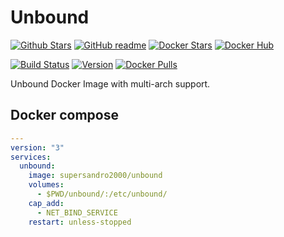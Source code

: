 # Unbound

[![Github Stars](https://img.shields.io/github/stars/supersandro2000/docker-images.svg?maxAge=43200&label=Github%20Stars)](https://github.com/SuperSandro2000/docker-images)
[![GitHub readme](https://img.shields.io/badge/GitHub-readme-blue.svg)](https://github.com/SuperSandro2000/docker-images/blob/master/unbound/README.md)
[![Docker Stars](https://img.shields.io/docker/stars/supersandro2000/unbound.svg?label=Docker%20Stars&maxAge=43200)](https://hub.docker.com/r/supersandro2000/unbound/)
[![Docker Hub](https://img.shields.io/badge/Docker-hub-blue.svg)](https://hub.docker.com/r/supersandro2000/unbound/)

[![Build Status](https://img.shields.io/travis/SuperSandro2000/docker-images.svg?maxAge=43200)](https://travis-ci.org/SuperSandro2000/docker-images)
[![Version](https://img.shields.io/docker/v/supersandro2000/unbound.svg?label=Version&sort=date&maxAge=43200)](https://hub.docker.com/r/supersandro2000/unbound/)
[![Docker Pulls](https://img.shields.io/docker/pulls/supersandro2000/unbound.svg?label=Docker%20Pulls&maxAge=43200)](https://hub.docker.com/r/supersandro2000/unbound/)

Unbound Docker Image with multi-arch support.

## Docker compose

````yaml
---
version: "3"
services:
  unbound:
    image: supersandro2000/unbound
    volumes:
      - $PWD/unbound/:/etc/unbound/
    cap_add:
      - NET_BIND_SERVICE
    restart: unless-stopped
````
